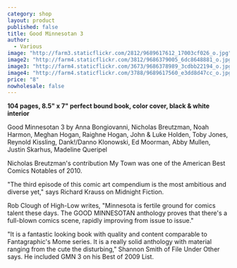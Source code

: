 ```yaml
---
category: shop
layout: product
published: false
title: Good Minnesotan 3
author: 
  - Various
image: "http://farm3.staticflickr.com/2812/9689617612_17003cf026_o.jpg"
image2: "http://farm4.staticflickr.com/3812/9686379005_6dc8648881_o.jpg"
image3: "http://farm4.staticflickr.com/3673/9686378989_3cdbb22194_o.jpg"
image4: "http://farm4.staticflickr.com/3788/9689617560_e3dd8d47cc_o.jpg"
price: "8"
nowholesale: false
---
```


__104 pages, 8.5" x 7" perfect bound book, color cover, black & white interior__

Good Minnesotan 3 by Anna Bongiovanni, Nicholas Breutzman, Noah Harmon, Meghan Hogan, Raighne Hogan, John & Luke Holden, Toby Jones, Reynold Kissling, Dank!/Danno Klonowski, Ed Moorman, Abby Mullen, Justin Skarhus, Madeline Queripel

Nicholas Breutzman's contribution My Town was one of the American Best Comics Notables of 2010.

"The third episode of this comic art compendium is the most ambitious and diverse yet," says Richard Krauss on Midnight Fiction.

Rob Clough of High-Low writes, "Minnesota is fertile ground for comics talent these days. The GOOD MINNESOTAN anthology proves that there's a full-blown comics scene, rapidly improving from issue to issue."

"It is a fantastic looking book with quality and content comparable to Fantagraphic's Mome series. It is a really solid anthology with material ranging from the cute the disturbing," Shannon Smith of File Under Other says. He included GMN 3 on his Best of 2009 List.